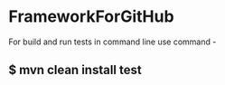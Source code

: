 # FrameworkForGitHub
For build and run tests in command line use command -
## $ mvn clean install test
